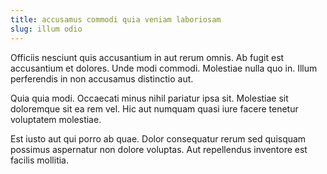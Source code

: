 ```yaml
---
title: accusamus commodi quia veniam laboriosam
slug: illum odio
---
```


Officiis nesciunt quis accusantium in aut rerum omnis. Ab fugit est accusantium et dolores. Unde modi commodi. Molestiae nulla quo in. Illum perferendis in non accusamus distinctio aut.

Quia quia modi. Occaecati minus nihil pariatur ipsa sit. Molestiae sit doloremque sit ea rem vel. Hic aut numquam quasi iure facere tenetur voluptatem molestiae.

Est iusto aut qui porro ab quae. Dolor consequatur rerum sed quisquam possimus aspernatur non dolore voluptas. Aut repellendus inventore est facilis mollitia.
